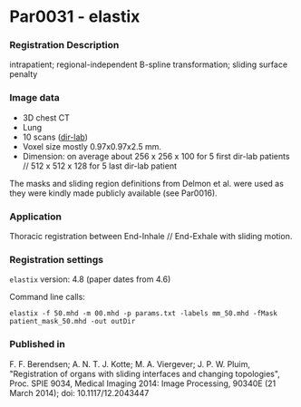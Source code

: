 # Par0031 - elastix

###  Registration Description
intrapatient; regional-independent B-spline transformation; sliding surface penalty	

###  Image data

* 3D chest CT
* Lung
* 10 scans ([dir-lab][1])
* Voxel size mostly 0.97x0.97x2.5 mm.
* Dimension: on average about 256 x 256 x 100 for 5 first dir-lab patients // 512 x 512 x 128 for 5 last dir-lab patient

The masks and sliding region definitions from Delmon et al. were used as they were kindly made publicly available (see Par0016).

###  Application

Thoracic registration between End-Inhale // End-Exhale with sliding motion.

###  Registration settings

`elastix` version: 4.8 (paper dates from 4.6)


Command line calls:


    elastix -f 50.mhd -m 00.mhd -p params.txt -labels mm_50.mhd -fMask patient_mask_50.mhd -out outDir


###  Published in

F. F. Berendsen; A. N. T. J. Kotte; M. A. Viergever; J. P. W. Pluim, "Registration of organs with sliding interfaces and changing topologies", Proc. SPIE 9034, Medical Imaging 2014: Image Processing, 90340E (21 March 2014); doi: 10.1117/12.2043447

[1]: http://www.dir-lab.com/
